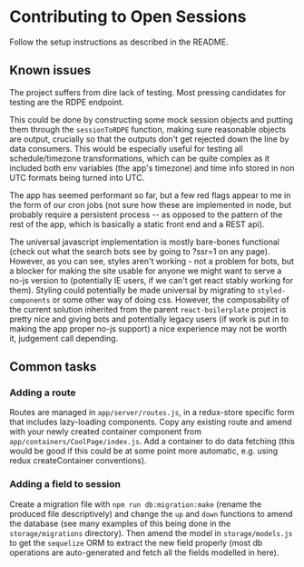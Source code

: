 # Contributing to Open Sessions

Follow the setup instructions as described in the README.

## Known issues

The project suffers from dire lack of testing. Most pressing candidates for testing are the RDPE endpoint.

This could be done by constructing some mock session objects and putting them through the `sessionToRDPE` function, making sure reasonable objects are output, crucially so that the outputs don't get rejected down the line by data consumers. This would be especially useful for testing all schedule/timezone transformations, which can be quite complex as it included both env variables (the app's timezone) and time info stored in non UTC formats being turned into UTC.

The app has seemed performant so far, but a few red flags appear to me in the form of our cron jobs (not sure how these are implemented in node, but probably require a persistent process -- as opposed to the pattern of the rest of the app, which is basically a static front end and a REST api).

The universal javascript implementation is mostly bare-bones functional (check out what the search bots see by going to ?ssr=1 on any page). However, as you can see, styles aren't working - not a problem for bots, but a blocker for making the site usable for anyone we might want to serve a no-js version to (potentially IE users, if we can't get react stably working for them). Styling could potentially be made universal by migrating to `styled-components` or some other way of doing css. However, the composability of the current solution inherited from the parent `react-boilerplate` project is pretty nice and giving bots and potentially legacy users (if work is put in to making the app proper no-js support) a nice experience may not be worth it, judgement call depending.

## Common tasks

### Adding a route

Routes are managed in `app/server/routes.js`, in a redux-store specific form that includes lazy-loading components. Copy any existing route and amend with your newly created container component from `app/containers/CoolPage/index.js`. Add a container to do data fetching (this would be good if this could be at some point more automatic, e.g. using redux createContainer conventions).

### Adding a field to session

Create a migration file with `npm run db:migration:make` (rename the produced file descriptively) and change the `up` and `down` functions to amend the database (see many examples of this being done in the `storage/migrations` directory). Then amend the model in `storage/models.js` to get the `sequelize` ORM to extract the new field properly (most db operations are auto-generated and fetch all the fields modelled in here).